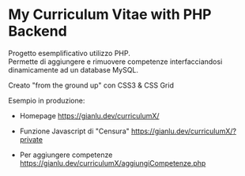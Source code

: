 # My Curriculum Vitae with PHP Backend

Progetto esemplificativo utilizzo PHP.\
Permette di aggiungere e rimuovere competenze interfacciandosi dinamicamente ad un database MySQL.

Creato "from the ground up" con CSS3 & CSS Grid

Esempio in produzione:

- Homepage <https://gianlu.dev/curriculumX/>

- Funzione Javascript di "Censura" <https://gianlu.dev/curriculumX/?private>

- Per aggiungere competenze <https://gianlu.dev/curriculumX/aggiungiCompetenze.php>
